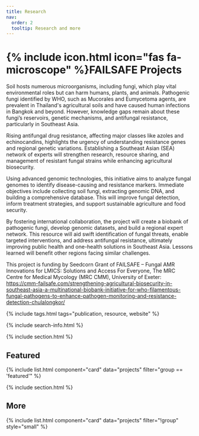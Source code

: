 ```yaml
---
title: Research
nav:
  order: 2
  tooltip: Research and more
---
```


# {% include icon.html icon="fas fa-microscope" %}FAILSAFE Projects

Soil hosts numerous microorganisms, including fungi, which play vital environmental roles but can harm humans, plants, and animals. Pathogenic fungi identified by WHO, such as Mucorales and Eumycetoma agents, are prevalent in Thailand's agricultural soils and have caused human infections in Bangkok and beyond. However, knowledge gaps remain about these fungi’s reservoirs, genetic mechanisms, and antifungal resistance, particularly in Southeast Asia.

Rising antifungal drug resistance, affecting major classes like azoles and echinocandins, highlights the urgency of understanding resistance genes and regional genetic variations. Establishing a Southeast Asian (SEA) network of experts will strengthen research, resource sharing, and management of resistant fungal strains while enhancing agricultural biosecurity.

Using advanced genomic technologies, this initiative aims to analyze fungal genomes to identify disease-causing and resistance markers. Immediate objectives include collecting soil fungi, extracting genomic DNA, and building a comprehensive database. This will improve fungal detection, inform treatment strategies, and support sustainable agriculture and food security.

By fostering international collaboration, the project will create a biobank of pathogenic fungi, develop genomic datasets, and build a regional expert network. This resource will aid swift identification of fungal threats, enable targeted interventions, and address antifungal resistance, ultimately improving public health and one-health solutions in Southeast Asia. Lessons learned will benefit other regions facing similar challenges.

This project is funding by Seedcorn Grant of FAILSAFE – Fungal AMR Innovations for LMICS: Solutions and Access For Everyone, The MRC Centre for Medical Mycology (MRC CMM), University of Exeter:
https://cmm-failsafe.com/strengthening-agricultural-biosecurity-in-southeast-asia-a-multinational-biobank-initiative-for-who-filamentous-fungal-pathogens-to-enhance-pathogen-monitoring-and-resistance-detection-chulalongkor/

{% include tags.html tags="publication, resource, website" %}

{% include search-info.html %}

{% include section.html %}

## Featured

{% include list.html component="card" data="projects" filter="group == 'featured'" %}

{% include section.html %}

## More

{% include list.html component="card" data="projects" filter="!group" style="small" %}
